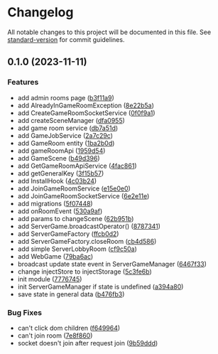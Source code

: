 # Changelog

All notable changes to this project will be documented in this file. See [standard-version](https://github.com/conventional-changelog/standard-version) for commit guidelines.

## 0.1.0 (2023-11-11)

### Features

- add admin rooms page ([b3f11a9](https://github.com/RoxaVN/roxavn/commit/b3f11a92ccf6981ac37bcb1bac2314662723dfac))
- add AlreadyInGameRoomException ([8e22b5a](https://github.com/RoxaVN/roxavn/commit/8e22b5a6af1f793b90ea63fcd8812a63bfc5d166))
- add CreateGameRoomSocketService ([0f0f9a1](https://github.com/RoxaVN/roxavn/commit/0f0f9a1cb5e0f4e08280db0918eeb345b4a87fba))
- add createSceneManager ([dfa0955](https://github.com/RoxaVN/roxavn/commit/dfa09554dac41e814f1f7882132ee7a0a4f813b7))
- add game room service ([db7a51d](https://github.com/RoxaVN/roxavn/commit/db7a51dfc7dbfebaf4e66accc5acc3f8552fabc7))
- add GameJobService ([2a7c29c](https://github.com/RoxaVN/roxavn/commit/2a7c29c19d54787341f45ebbfb0247e2ad064481))
- add GameRoom entity ([1ba2b0d](https://github.com/RoxaVN/roxavn/commit/1ba2b0d5fecf14488ab617fb75c854e64004b39f))
- add gameRoomApi ([1959d54](https://github.com/RoxaVN/roxavn/commit/1959d5447d75951ae5ccbf46814f33cac5d2326a))
- add GameScene ([b49d396](https://github.com/RoxaVN/roxavn/commit/b49d3960d3cfff854c15728fef38914a8b12b2af))
- add GetGameRoomApiService ([4fac861](https://github.com/RoxaVN/roxavn/commit/4fac8611c0a7f10692e38d042b803a36d6bbb5fb))
- add getGeneralKey ([3f15b57](https://github.com/RoxaVN/roxavn/commit/3f15b57a9509bd7dd9fb9b7183491a6a23658951))
- add InstallHook ([4c03b24](https://github.com/RoxaVN/roxavn/commit/4c03b240e2b0f82a24321e0c220c8d4bd8d16631))
- add JoinGameRoomService ([e15e0e0](https://github.com/RoxaVN/roxavn/commit/e15e0e0b150d7a6679a215a091266a90529c3f85))
- add JoinGameRoomSocketService ([6e2e11e](https://github.com/RoxaVN/roxavn/commit/6e2e11e084af6716a403dcccc4070d15275a8b3c))
- add migrations ([5f07448](https://github.com/RoxaVN/roxavn/commit/5f07448db59c9fdcd73770a44dcfff969ae8acd9))
- add onRoomEvent ([530a9af](https://github.com/RoxaVN/roxavn/commit/530a9af2956c07fd4eca1c7f72907f54c3593c79))
- add params to changeScene ([62b951b](https://github.com/RoxaVN/roxavn/commit/62b951b3c14b9ffc47098420b1726ad8b92365ea))
- add ServerGame.broadcastOperator() ([8787341](https://github.com/RoxaVN/roxavn/commit/8787341972ef2a052a73d6c3eb66f29985fa0dfa))
- add ServerGameFactory ([ffcb0d2](https://github.com/RoxaVN/roxavn/commit/ffcb0d29fe0ca3182886fbf61669ec524d07ee23))
- add ServerGameFactory.closeRoom ([cb4d586](https://github.com/RoxaVN/roxavn/commit/cb4d5869dfb6c99d60ae5d83de21ef588edcce05))
- add simple ServerLobbyRoom ([cf9c50a](https://github.com/RoxaVN/roxavn/commit/cf9c50a2241c77080a00bf79e59050d846fc6c61))
- add WebGame ([79ba6ac](https://github.com/RoxaVN/roxavn/commit/79ba6aca3b0c9bac503d3a9bf2e99ec6781aa787))
- broadcast update state event in ServerGameManager ([6467f33](https://github.com/RoxaVN/roxavn/commit/6467f331e339b903681e601290ec5072d5025458))
- change injectStore to injectStorage ([5c3fe6b](https://github.com/RoxaVN/roxavn/commit/5c3fe6bd73622324b4fd41d9c2237c9ebef3e0ff))
- init module ([7776745](https://github.com/RoxaVN/roxavn/commit/777674519ff833656027917c4c5b6e2458485559))
- init ServerGameManager if state is undefined ([a394a80](https://github.com/RoxaVN/roxavn/commit/a394a80b0b9d4d72944d6c52b3ecb202533d341f))
- save state in general data ([b476fb3](https://github.com/RoxaVN/roxavn/commit/b476fb31795d15a62ad201bfefff23cda332e070))

### Bug Fixes

- can't click dom children ([f649964](https://github.com/RoxaVN/roxavn/commit/f649964c59ccbf4a84f3a4536f510f5739b213b4))
- can't join room ([7e8f860](https://github.com/RoxaVN/roxavn/commit/7e8f8602e537f318d0f40d877aa385897d25131d))
- socket doesn't join after request join ([9b59ddd](https://github.com/RoxaVN/roxavn/commit/9b59ddda095327511a8d3e2e9d57a1a715fc08a5))
